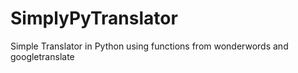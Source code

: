# SimplyPyTranslator
Simple Translator in Python using functions from wonderwords and googletranslate
